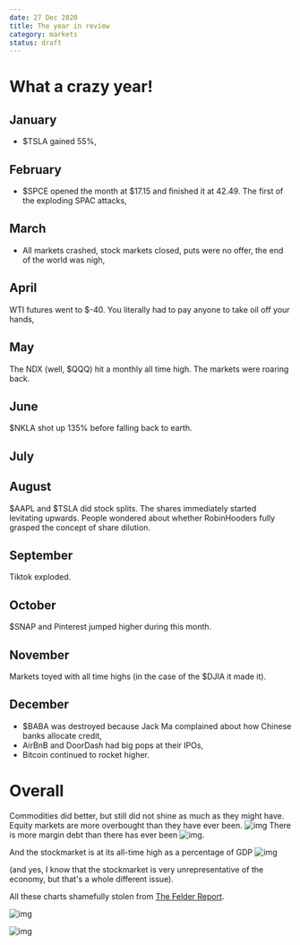 ```yaml
---
date: 27 Dec 2020
title: The year in review
category: markets
status: draft
---
```


# What a crazy year!

## January

- $TSLA gained 55%,

## February

- $SPCE opened the month at $17.15 and finished it at 42.49. The first of the exploding SPAC attacks,

## March

- All markets crashed, stock markets closed, puts were no offer, the end of the world was nigh,

## April

WTI futures went to $-40. You literally had to pay anyone to take oil off your hands,


## May

The NDX (well, $QQQ) hit a monthly all time high. The markets were roaring back.

## June

$NKLA shot up  135% before falling back to earth.

## July


## August
$AAPL and $TSLA did stock splits. The shares immediately started levitating upwards. 
People wondered about whether RobinHooders fully grasped the concept of share dilution.

## September

Tiktok exploded.

## October

$SNAP and Pinterest jumped higher during this month. 

## November

Markets toyed with all time highs (in the case of the $DJIA it made it). 

## December

- $BABA was destroyed because Jack Ma complained about how Chinese banks allocate credit,
- AirBnB and DoorDash had big pops at their IPOs,
- Bitcoin continued to rocket higher.


# Overall

Commodities did better, but still did not shine as much as they might have.
Equity markets are more overbought than they have ever been. ![img](https://thefelderreport.com/wp-content/uploads/2020/09/Screen-Shot-2020-11-02-at-10.40.44-AM-1024x741.png)
There is more margin debt than there has ever been ![img](https://thefelderreport.com/wp-content/uploads/2020/11/Screen-Shot-2020-11-04-at-8.10.48-AM-1024x739.png).

And the stockmarket is at its all-time high as a percentage of GDP ![img](https://thefelderreport.com/wp-content/uploads/2020/09/Screen-Shot-2020-11-02-at-10.02.54-AM-1024x741.png) 

(and yes, I know that the stockmarket is very unrepresentative of the economy, but that's a whole different issue).

All these charts shamefully stolen from [The Felder Report](https://thefelderreport.com/2020/11/04/this-is-the-textbook-definition-of-late-cycle-in-the-stock-market/).

![img](https://pbs.twimg.com/media/EZv-Lw2U8AgX7dj?format=png&name=medium)


![img](https://pbs.twimg.com/media/EqkZHhZXMAAbgrf?format=jpg&name=medium)